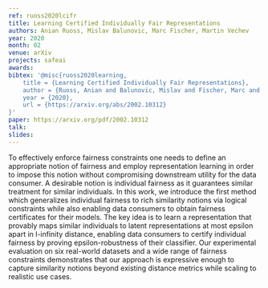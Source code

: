 ```yaml
---
ref: ruoss2020lcifr
title: Learning Certified Individually Fair Representations
authors: Anian Ruoss, Mislav Balunovic, Marc Fischer, Martin Vechev
year: 2020
month: 02
venue: arXiv
projects: safeai
awards:
bibtex: '@misc{ruoss2020learning,
    title = {Learning Certified Individually Fair Representations},
    author = {Ruoss, Anian and Balunovic, Mislav and Fischer, Marc and Vechev, Martin},
    year = {2020},
    url = {https://arxiv.org/abs/2002.10312}
}'
paper: https://arxiv.org/pdf/2002.10312
talk: 
slides:
---
```


To effectively enforce fairness constraints one needs to define an appropriate notion of fairness and employ representation learning in order to impose this notion without compromising downstream utility for the data consumer. A desirable notion is individual fairness as it guarantees similar treatment for similar individuals. In this work, we introduce the first method which generalizes individual fairness to rich similarity notions via logical constraints while also enabling data consumers to obtain fairness certificates for their models. The key idea is to learn a representation that provably maps similar individuals to latent representations at most epsilon apart in l-infinity distance, enabling data consumers to certify individual fairness by proving epsilon-robustness of their classifier. Our experimental evaluation on six real-world datasets and a wide range of fairness constraints demonstrates that our approach is expressive enough to capture similarity notions beyond existing distance metrics while scaling to realistic use cases.

